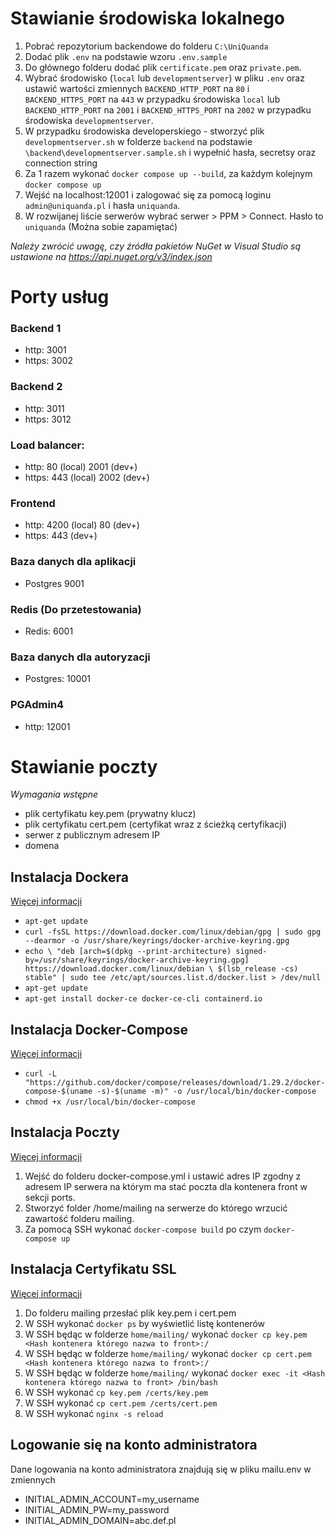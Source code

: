 # Stawianie środowiska lokalnego

1. Pobrać repozytorium backendowe do folderu `C:\UniQuanda`
2. Dodać plik `.env` na podstawie wzoru `.env.sample`
3. Do głównego folderu dodać plik `certificate.pem` oraz `private.pem`.
4. Wybrać środowisko (`local` lub `developmentserver`) w pliku `.env` oraz ustawić wartości zmiennych `BACKEND_HTTP_PORT` na `80` i `BACKEND_HTTPS_PORT` na `443` w przypadku środowiska `local` lub `BACKEND_HTTP_PORT` na `2001` i `BACKEND_HTTPS_PORT` na `2002` w przypadku środowiska `developmentserver`.
5. W przypadku środowiska developerskiego - stworzyć plik `developmentserver.sh` w folderze `backend` na podstawie `\backend\developmentserver.sample.sh` i wypełnić hasła, secretsy oraz connection string
6. Za 1 razem wykonać `docker compose up --build`, za każdym kolejnym `docker compose up`
7. Wejść na localhost:12001 i zalogować się za pomocą loginu `admin@uniquanda.pl` i hasła `uniquanda`.
8. W rozwijanej liście serwerów wybrać serwer > PPM > Connect. Hasło to `uniquanda` (Można sobie zapamiętać)

_Należy zwrócić uwagę, czy źródła pakietów NuGet w Visual Studio są ustawione na https://api.nuget.org/v3/index.json_

# Porty usług
### Backend 1 
* http: 3001 
* https: 3002
### Backend 2
* http: 3011 
* https: 3012
### Load balancer: 
* http: 80 (local) 2001 (dev+)
* https: 443 (local) 2002 (dev+)
### Frontend
* http: 4200 (local) 80 (dev+)
* https: 443 (dev+)
### Baza danych dla aplikacji
* Postgres 9001
### Redis (Do przetestowania)
* Redis: 6001
### Baza danych dla autoryzacji
* Postgres: 10001
### PGAdmin4
* http: 12001

# Stawianie poczty

_Wymagania wstępne_
* plik certyfikatu key.pem (prywatny klucz)
* plik certyfikatu cert.pem (certyfikat wraz z ścieżką certyfikacji)
* serwer z publicznym adresem IP
* domena

## Instalacja Dockera
[Więcej informacji](https://docs.docker.com/engine/install/debian/)
* ```apt-get update ```
* ```curl -fsSL https://download.docker.com/linux/debian/gpg | sudo gpg --dearmor -o /usr/share/keyrings/docker-archive-keyring.gpg ```
* ``
 echo \
  "deb [arch=$(dpkg --print-architecture) signed-by=/usr/share/keyrings/docker-archive-keyring.gpg] https://download.docker.com/linux/debian \
  $(lsb_release -cs) stable" | sudo tee /etc/apt/sources.list.d/docker.list > /dev/null ``
* ```apt-get update```
* ```apt-get install docker-ce docker-ce-cli containerd.io```

## Instalacja Docker-Compose
[Więcej informacji](https://docs.docker.com/compose/install/)
* ```curl -L "https://github.com/docker/compose/releases/download/1.29.2/docker-compose-$(uname -s)-$(uname -m)" -o /usr/local/bin/docker-compose```
* ```chmod +x /usr/local/bin/docker-compose```
## Instalacja Poczty
[Więcej informacji](https://mailu.io/1.9/)
1. Wejść do folderu docker-compose.yml i ustawić adres IP zgodny z adresem IP serwera na którym ma stać poczta dla kontenera front w sekcji ports.
2. Stworzyć folder /home/mailing na serwerze do którego wrzucić zawartość folderu mailing.
3. Za pomocą SSH wykonać ``` docker-compose build ``` po czym ``` docker-compose up ```

## Instalacja Certyfikatu SSL
[Więcej informacji](https://mailu.io/master/maintain.html#external-certs)
1. Do folderu mailing przesłać plik key.pem i cert.pem
2. W SSH wykonać ``` docker ps ``` by wyświetlić listę kontenerów
3. W SSH będąc w folderze `home/mailing/` wykonać ``` docker cp key.pem <Hash kontenera którego nazwa to front>:/ ```
4. W SSH będąc w folderze `home/mailing/` wykonać ``` docker cp cert.pem <Hash kontenera którego nazwa to front>:/ ```
5. W SSH będąc w folderze `home/mailing/` wykonać ``` docker exec -it <Hash kontenera którego nazwa to front> /bin/bash  ```
6. W SSH wykonać ``` cp key.pem /certs/key.pem ```
7. W SSH wykonać ``` cp cert.pem /certs/cert.pem ```
8. W SSH wykonać ``` nginx -s reload ```

## Logowanie się na konto administratora
Dane logowania na konto administratora znajdują się w pliku mailu.env w zmiennych
* INITIAL_ADMIN_ACCOUNT=my_username
* INITIAL_ADMIN_PW=my_password
* INITIAL_ADMIN_DOMAIN=abc.def.pl

